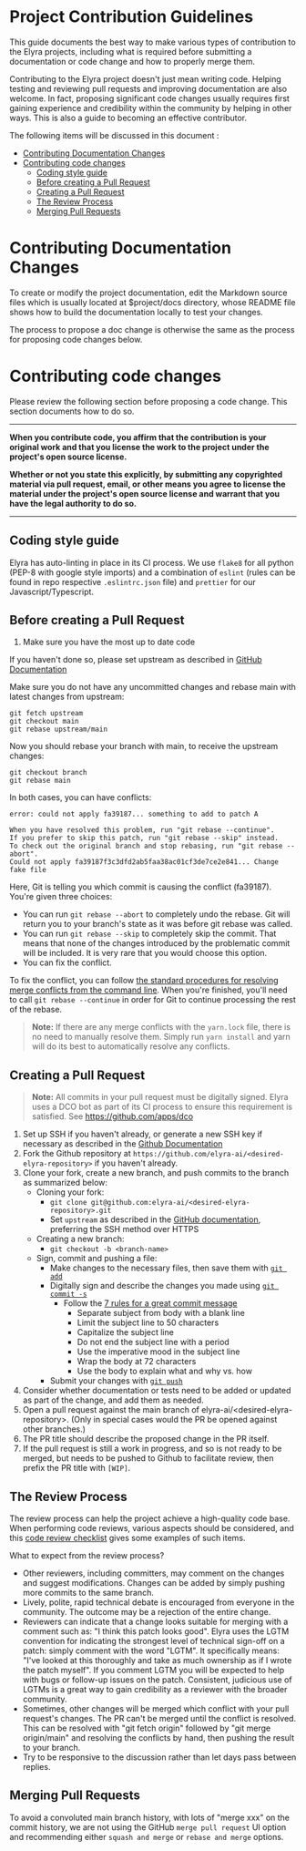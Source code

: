 <!--
{% comment %}
Copyright 2018-2023 Elyra Authors

Licensed under the Apache License, Version 2.0 (the "License");
you may not use this file except in compliance with the License.
You may obtain a copy of the License at

http://www.apache.org/licenses/LICENSE-2.0

Unless required by applicable law or agreed to in writing, software
distributed under the License is distributed on an "AS IS" BASIS,
WITHOUT WARRANTIES OR CONDITIONS OF ANY KIND, either express or implied.
See the License for the specific language governing permissions and
limitations under the License.
{% endcomment %}
-->

# Project Contribution Guidelines

This guide documents the best way to make various types of contribution to the Elyra projects,
including what is required before submitting a documentation or code change and how to properly merge them.

Contributing to the Elyra project doesn't just mean writing code. Helping testing and reviewing pull requests
and improving documentation are also welcome. In fact, proposing significant code changes usually requires first
gaining experience and credibility within the community by helping in other ways. This is also a guide to 
becoming an effective contributor.

The following items will be discussed in this document :

* [Contributing Documentation Changes](#contributing-documentation-changes)
* [Contributing code changes](#contributing-code-changes)
  * [Coding style guide](#coding-style-guide)
  * [Before creating a Pull Request](#before-creating-a-pull-request)
  * [Creating a Pull Request](#creating-a-pull-request)
  * [The Review Process](#the-review-process)
  * [Merging Pull Requests](#merging-pull-requests)


# Contributing Documentation Changes

To create or modify the project documentation, edit the Markdown source files which is usually located at
$project/docs directory, whose README file shows how to build the documentation locally to test your changes.

The process to propose a doc change is otherwise the same as the process for proposing code changes below.

# Contributing code changes

Please review the following section before proposing a code change. This section documents how to do so.

***
**When you contribute code, you affirm that the contribution is your original work and that you license the
work to the project under the project's open source license.**

**Whether or not you state this explicitly, by submitting any copyrighted material via pull request, email,
or other means you agree to license the material under the project's open source license and warrant that you
have the legal authority to do so.**
***

## Coding style guide

Elyra has auto-linting in place in its CI process. We use `flake8` for all python (PEP-8 with google style imports) and 
a combination of `eslint` (rules can be found in repo respective `.eslintrc.json` file) and `prettier` for our Javascript/Typescript.


## Before creating a Pull Request

1. Make sure you have the most up to date code

If you haven't done so, please set upstream as described in [GitHub Documentation](https://help.github.com/articles/configuring-a-remote-for-a-fork/)

Make sure you do not have any uncommitted changes and rebase main with latest changes from upstream:

```
git fetch upstream
git checkout main
git rebase upstream/main
```

Now you should rebase your branch with main, to receive the upstream changes:

```
git checkout branch
git rebase main
```

In both cases, you can have conflicts:

```
error: could not apply fa39187... something to add to patch A

When you have resolved this problem, run "git rebase --continue".
If you prefer to skip this patch, run "git rebase --skip" instead.
To check out the original branch and stop rebasing, run "git rebase --abort".
Could not apply fa39187f3c3dfd2ab5faa38ac01cf3de7ce2e841... Change fake file
```

Here, Git is telling you which commit is causing the conflict (fa39187). You're given three choices:

* You can run `git rebase --abort` to completely undo the rebase. Git will return you to your branch's
state as it was before git rebase was called.
* You can run `git rebase --skip` to completely skip the commit. That means that none of the changes
introduced by the problematic commit will be included. It is very rare that you would choose this option.
* You can fix the conflict.

To fix the conflict, you can follow [the standard procedures for resolving merge conflicts from the command line](https://help.github.com/articles/resolving-a-merge-conflict-from-the-command-line). 
When you're finished, you'll need to call `git rebase --continue` in order for Git to continue processing
the rest of the rebase.

> **Note:** If there are any merge conflicts with the `yarn.lock` file, there is 
> no need to manually resolve them. Simply run `yarn install` and yarn will do its
> best to automatically resolve any conflicts.

## Creating a Pull Request

> **Note:** All commits in your pull request must be digitally signed. Elyra uses 
> a DCO bot as part of its CI process to ensure this requirement is satisfied. See 
> https://github.com/apps/dco

1. Set up SSH if you haven't already, or generate a new SSH key if necessary as described in the [Github Documentation](https://docs.github.com/en/authentication/connecting-to-github-with-ssh)
1. Fork the Github repository at `https://github.com/elyra-ai/<desired-elyra-repository>` if you haven't already.
1. Clone your fork, create a new branch, and push commits to the branch as summarized below:
     * Cloning your fork:
          * `git clone git@github.com:elyra-ai/<desired-elyra-repository>.git`
          * Set `upstream` as described in the [GitHub documentation](https://docs.github.com/en/pull-requests/collaborating-with-pull-requests/working-with-forks/configuring-a-remote-for-a-fork), preferring the SSH method over HTTPS
     * Creating a new branch:
          * `git checkout -b <branch-name>`
     * Sign, commit and pushing a file:
          * Make changes to the necessary files, then save them with [`git add`](https://git-scm.com/docs/git-add)
          * Digitally sign and describe the changes you made using [`git commit -s`](https://git-scm.com/docs/git-commit)
               * Follow the [7 rules for a great commit message](http://chris.beams.io/posts/git-commit/)
                    * Separate subject from body with a blank line
                    * Limit the subject line to 50 characters
                    * Capitalize the subject line
                    * Do not end the subject line with a period
                    * Use the imperative mood in the subject line
                    * Wrap the body at 72 characters
                    * Use the body to explain what and why vs. how 
          * Submit your changes with [`git push`](https://git-scm.com/docs/git-push)
1. Consider whether documentation or tests need to be added or updated as part of the change, and add them as needed.
1. Open a pull request against the main branch of elyra-ai/&lt;desired-elyra-repository&gt;. (Only in special cases would the PR be opened 
   against other branches.)
  1. The PR title should describe the proposed change in the PR itself.
  1. If the pull request is still a work in progress, and so is not ready to be merged, but needs to be pushed 
     to Github to facilitate review, then prefix the PR title with `[WIP]`.

## The Review Process


The review process can help the project achieve a high-quality code base. When performing code reviews,
various aspects should be considered, and this
[code review checklist](https://www.michaelagreiler.com/wp-content/uploads/2019/08/Code_Review_Checklist_Greiler.pdf)
gives some examples of such items.

What to expect from the review process?

* Other reviewers, including committers, may comment on the changes and suggest modifications. Changes can be added
  by simply pushing more commits to the same branch.
* Lively, polite, rapid technical debate is encouraged from everyone in the community. The outcome may be a
  rejection of the entire change.
* Reviewers can indicate that a change looks suitable for merging with a comment such as: 
  "I think this patch looks good". Elyra uses the LGTM convention for indicating the strongest level of 
  technical sign-off on a patch: simply comment with the word "LGTM". It specifically means: 
  "I've looked at this thoroughly and take as much ownership as if I wrote the patch myself". If you comment LGTM 
  you will be expected to help with bugs or follow-up issues on the patch. Consistent, judicious use of LGTMs
  is a great way to gain credibility as a reviewer with the broader community.
* Sometimes, other changes will be merged which conflict with your pull request's changes. The PR can't be merged
  until the conflict is resolved. This can be resolved with "git fetch origin" followed by "git merge origin/main" 
  and resolving the conflicts by hand, then pushing the result to your branch.
* Try to be responsive to the discussion rather than let days pass between replies.

## Merging Pull Requests

To avoid a convoluted main branch history, with lots of "merge xxx" on the commit history, we are not using the
GitHub `merge pull request` UI option and recommending either `squash and merge` or `rebase and merge` options. 
